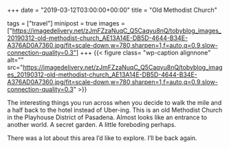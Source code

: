 +++
date = "2019-03-12T03:00:00+00:00"
title = "Old Methodist Church"

tags = ["travel"]
minipost = true
images = ["https://imagedelivery.net/zJmFZzaNuqC_Q5Caqyu8nQ/tobyblog_images_20190312-old-methodist-church_AE13A14E-DB5D-4644-B34E-A376AD0A7360.jpg/fit=scale-down,w=780,sharpen=1,f=auto,q=0.9,slow-connection-quality=0.3"]
+++
{{< figure class= "wp-caption alignnone" alt="" src="https://imagedelivery.net/zJmFZzaNuqC_Q5Caqyu8nQ/tobyblog_images_20190312-old-methodist-church_AE13A14E-DB5D-4644-B34E-A376AD0A7360.jpg/fit=scale-down,w=780,sharpen=1,f=auto,q=0.9,slow-connection-quality=0.3" >}}

The interesting things you run across when you decide to walk the mile and a half back to the hotel instead of Uber-ing. This is an old Methodist Church in the Playhouse District of Pasadena. Almost looks like an entrance to another world. A secret garden. A little foreboding perhaps. 

There was a lot about this area I’d like to explore. I’ll be back again.
